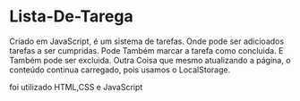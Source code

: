 # Lista-De-Tarega

Criado em JavaScript, é um sistema de tarefas. Onde pode ser adicioados tarefas a ser cumpridas.
Pode Também marcar a tarefa como concluida.
E Também pode ser excluida.
Outra Coisa que mesmo atualizando a página, o conteúdo continua carregado, pois usamos o LocalStorage.

foi utilizado HTML,CSS e JavaScript

